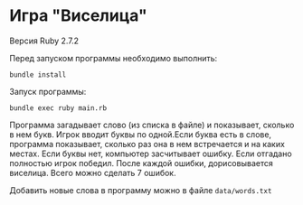 # Игра "Виселица"

Версия Ruby 2.7.2

Перед запуском программы необходимо выполнить:

```
bundle install
```

Запуск программы:

```
bundle exec ruby main.rb
```

Программа загадывает слово (из списка в файле) и показывает, сколько в нем букв. Игрок вводит буквы по одной.Если буква есть в слове, программа показывает, сколько раз она в нем встречается и на каких местах. Если буквы нет, компьютер засчитывает ошибку. Если отгадано полностью игрок победил. После каждой ошибки, дорисовывается виселица. Всего можно сделать 7 ошибок.

Добавить новые слова в программу можно в файле ```data/words.txt```
